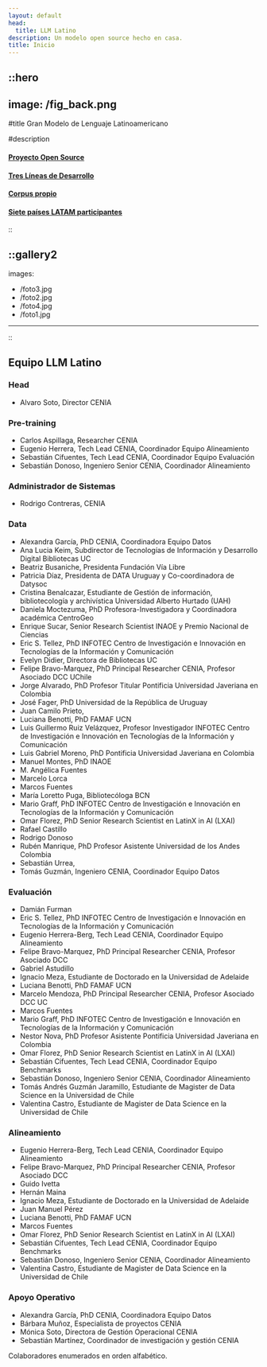 ```yaml
---
layout: default
head:
  title: LLM Latino
description: Un modelo open source hecho en casa.
title: Inicio
---
```


::hero
---
image: /fig_back.png
---
#title
Gran Modelo de Lenguaje Latinoamericano

#description
 #### [Proyecto Open Source](2.nosotros.md)
 #### [Tres Líneas de Desarrollo](5.howto.md#lineas)
 #### [Corpus propio](4.corpus.md)
 #### [Siete países LATAM participantes](3.collabs.md)
::

::gallery2
---
images:
  - /foto3.jpg
  - /foto2.jpg
  - /foto4.jpg
  - /foto1.jpg
---
::

## Equipo LLM Latino

### Head
- Alvaro Soto, Director CENIA

### Pre-training
- Carlos Aspillaga, Researcher CENIA
- Eugenio Herrera, Tech Lead CENIA, Coordinador Equipo Alineamiento
- Sebastián Cifuentes, Tech Lead CENIA, Coordinador Equipo Evaluación
- Sebastián Donoso, Ingeniero Senior CENIA, Coordinador Alineamiento

### Administrador de Sistemas
- Rodrigo Contreras, CENIA


### Data
- Alexandra García, PhD CENIA, Coordinadora Equipo Datos
- Ana Lucia Keim, Subdirector de Tecnologías de Información y Desarrollo Digital Bibliotecas UC
- Beatriz Busaniche, Presidenta Fundación Vía Libre
- Patricia Díaz, Presidenta de DATA Uruguay y Co-coordinadora de Datysoc
- Cristina Benalcazar, Estudiante de Gestión de información, bibliotecología y archivística Universidad Alberto Hurtado (UAH) 
- Daniela Moctezuma, PhD Profesora-Investigadora y Coordinadora académica CentroGeo
- Enrique Sucar, Senior Research Scientist INAOE y Premio Nacional de Ciencias
- Eric S. Tellez, PhD INFOTEC Centro de Investigación e Innovación en Tecnologías de la Información y Comunicación
- Evelyn Didier, Directora de Bibliotecas UC
- Felipe Bravo-Marquez, PhD Principal Researcher CENIA, Profesor Asociado DCC UChile
- Jorge Alvarado, PhD Profesor Titular Pontificia Universidad Javeriana en Colombia
- José Fager, PhD Universidad de la República de Uruguay
- Juan Camilo Prieto, 
- Luciana Benotti, PhD FAMAF UCN
- Luis Guillermo Ruiz Velázquez, Profesor Investigador INFOTEC Centro de Investigación e Innovación en Tecnologías de la Información y Comunicación
- Luis Gabriel Moreno, PhD Pontificia Universidad Javeriana en Colombia
- Manuel Montes, PhD INAOE
- M. Angélica Fuentes
- Marcelo Lorca 
- Marcos Fuentes
- María Loretto Puga, Bibliotecóloga BCN
- Mario Graff, PhD INFOTEC Centro de Investigación e Innovación en Tecnologías de la Información y Comunicación
- Omar Florez, PhD Senior Research Scientist en LatinX in AI (LXAI)
- Rafael Castillo 
- Rodrigo Donoso
- Rubén Manrique, PhD Profesor Asistente Universidad de los Andes Colombia
- Sebastián Urrea, 
- Tomás Guzmán, Ingeniero CENIA, Coordinador Equipo Datos

### Evaluación
- Damián Furman
- Eric S. Tellez, PhD INFOTEC Centro de Investigación e Innovación en Tecnologías de la Información y Comunicación
- Eugenio Herrera-Berg, Tech Lead CENIA, Coordinador Equipo Alineamiento
- Felipe Bravo-Marquez, PhD Principal Researcher CENIA, Profesor Asociado DCC
- Gabriel Astudillo
- Ignacio Meza, Estudiante de Doctorado en la Universidad de Adelaide
- Luciana Benotti, PhD FAMAF UCN
- Marcelo Mendoza, PhD Principal Researcher CENIA, Profesor Asociado DCC UC
- Marcos Fuentes
- Mario Graff, PhD INFOTEC Centro de Investigación e Innovación en Tecnologías de la Información y Comunicación
- Nestor Nova, PhD Profesor Asistente Pontificia Universidad Javeriana en Colombia
- Omar Florez, PhD Senior Research Scientist en LatinX in AI (LXAI)
- Sebastián Cifuentes, Tech Lead CENIA, Coordinador Equipo Benchmarks
- Sebastián Donoso, Ingeniero Senior CENIA, Coordinador Alineamiento
- Tomás Andrés Guzmán Jaramillo, Estudiante de Magister de Data Science en la Universidad de Chile
- Valentina Castro, Estudiante de Magister de Data Science en la Universidad de Chile


### Alineamiento
- Eugenio Herrera-Berg, Tech Lead CENIA, Coordinador Equipo Alineamiento
- Felipe Bravo-Marquez, PhD Principal Researcher CENIA, Profesor Asociado DCC
- Guido Ivetta
- Hernán Maina
- Ignacio Meza, Estudiante de Doctorado en la Universidad de Adelaide
- Juan Manuel Pérez
- Luciana Benotti, PhD FAMAF UCN
- Marcos Fuentes
- Omar Florez, PhD Senior Research Scientist en LatinX in AI (LXAI)
- Sebastián Cifuentes, Tech Lead CENIA, Coordinador Equipo Benchmarks
- Sebastián Donoso, Ingeniero Senior CENIA, Coordinador Alineamiento
- Valentina Castro, Estudiante de Magister de Data Science en la Universidad de Chile


### Apoyo Operativo

- Alexandra García, PhD CENIA, Coordinadora Equipo Datos
- Bárbara Muñoz, Especialista de proyectos CENIA
- Mónica Soto, Directora de Gestión Operacional CENIA
- Sebastián Martínez, Coordinador de investigación y gestión CENIA

Colaboradores enumerados en orden alfabético.

